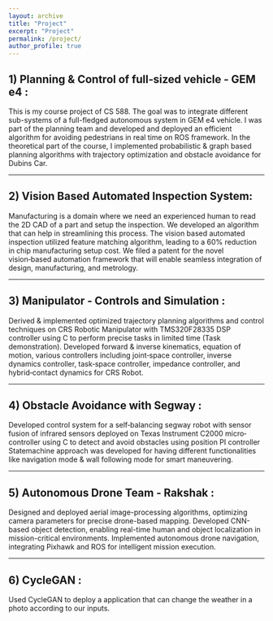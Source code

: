```yaml
---
layout: archive
title: "Project"
excerpt: "Project"
permalink: /project/
author_profile: true
---
```

**1) Planning & Control of full‑sized vehicle - GEM e4 :**
---
This is my course project of CS 588.  The goal was to integrate different sub-systems of a full-fledged autonomous system in GEM e4
vehicle. I was part of the planning team and developed and deployed an efficient algorithm for avoiding pedestrians in real time on ROS framework.
In the theoretical part of the course, I implemented probabilistic & graph based planning algorithms with trajectory optimization and obstacle avoidance for Dubins Car.

---
**2) Vision Based Automated Inspection System:**
---
Manufacturing is a domain where we need an experienced human to read the 2D CAD of a part and setup the inspection. We developed an algorithm that can help in 
streamlining this process. The vision based automated inspection utilized feature matching algorithm, leading to a 60% reduction in chip manufacturing setup cost.
We filed a patent for the novel vision‑based automation framework that will enable seamless integration of design, manufacturing, and metrology.

---
**3) Manipulator ‑ Controls and Simulation :**
---
Derived & implemented optimized trajectory planning algorithms and control techniques on CRS Robotic Manipulator with TMS320F28335
DSP controller using C to perform precise tasks in limited time (Task demonstration).
Developed forward & inverse kinematics, equation of motion, various controllers including joint‑space controller, inverse dynamics controller,
task‑space controller, impedance controller, and hybrid‑contact dynamics for CRS Robot. 

---
**4) Obstacle Avoidance with Segway :**
---
Developed control system for a self‑balancing segway robot with sensor fusion of infrared sensors deployed on Texas Instrument C2000 micro‑
controller using C to detect and avoid obstacles using position PI controller
Statemachine approach was developed for having different functionalities like navigation mode & wall following mode for smart maneuvering.

---
**5) Autonomous Drone Team - Rakshak :**
---
Designed and deployed aerial image-processing algorithms, optimizing camera parameters for precise drone-based mapping.
Developed CNN-based object detection, enabling real-time human and object localization in mission-critical environments.
Implemented autonomous drone navigation, integrating Pixhawk and ROS for intelligent mission execution.

---
**6) CycleGAN :**
---
Used CycleGAN to deploy a application that can change the weather in a photo according to our inputs.
